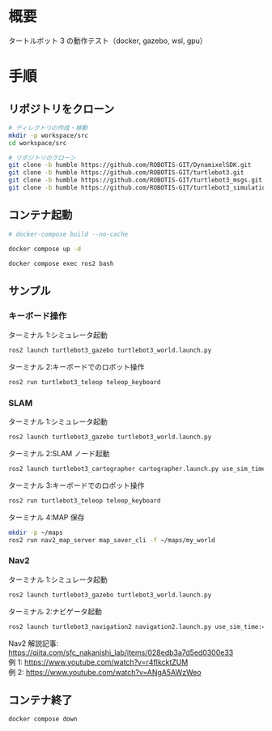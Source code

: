 # 概要

タートルボット 3 の動作テスト（docker, gazebo, wsl, gpu）

# 手順

## リポジトリをクローン

```bash
# ディレクトリの作成・移動
mkdir -p workspace/src
cd workspace/src

# リポジトリのクローン
git clone -b humble https://github.com/ROBOTIS-GIT/DynamixelSDK.git
git clone -b humble https://github.com/ROBOTIS-GIT/turtlebot3.git
git clone -b humble https://github.com/ROBOTIS-GIT/turtlebot3_msgs.git
git clone -b humble https://github.com/ROBOTIS-GIT/turtlebot3_simulations.git
```

## コンテナ起動

```bash
# docker-compose build --no-cache

docker compose up -d

docker compose exec ros2 bash
```

## サンプル

### キーボード操作

ターミナル 1:シミュレータ起動

```bash
ros2 launch turtlebot3_gazebo turtlebot3_world.launch.py
```

ターミナル 2:キーボードでのロボット操作

```bash
ros2 run turtlebot3_teleop teleop_keyboard
```

### SLAM

ターミナル 1:シミュレータ起動

```bash
ros2 launch turtlebot3_gazebo turtlebot3_world.launch.py
```

ターミナル 2:SLAM ノード起動

```bash
ros2 launch turtlebot3_cartographer cartographer.launch.py use_sim_time:=true
```

ターミナル 3:キーボードでのロボット操作

```bash
ros2 run turtlebot3_teleop teleop_keyboard
```

ターミナル 4:MAP 保存

```bash
mkdir -p ~/maps
ros2 run nav2_map_server map_saver_cli -f ~/maps/my_world
```

### Nav2

ターミナル 1:シミュレータ起動

```bash
ros2 launch turtlebot3_gazebo turtlebot3_world.launch.py
```

ターミナル 2:ナビゲータ起動

```bash
ros2 launch turtlebot3_navigation2 navigation2.launch.py use_sim_time:=true slam:=False autostart:=true map:=$HOME/maps/my_world.yaml
```

Nav2 解説記事: https://qiita.com/sfc_nakanishi_lab/items/028edb3a7d5ed0300e33  
例 1: https://www.youtube.com/watch?v=r4fIkcktZUM  
例 2: https://www.youtube.com/watch?v=ANgA5AWzWeo

## コンテナ終了

```bash
docker compose down
```

